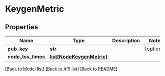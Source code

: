 # KeygenMetric

## Properties
Name | Type | Description | Notes
------------ | ------------- | ------------- | -------------
**pub_key** | **str** |  | [optional] 
**node_tss_times** | [**list[NodeKeygenMetric]**](NodeKeygenMetric.md) |  | 

[[Back to Model list]](../README.md#documentation-for-models) [[Back to API list]](../README.md#documentation-for-api-endpoints) [[Back to README]](../README.md)

